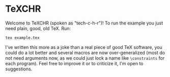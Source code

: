 # TeXCHR

Welcome to TeXCHR (spoken as "tech-c-h-r")! To run the example you just need plain, good, old TeX. Run:

```shell
tex example.tex
```

I've written this more as a joke than a real piece of good TeX software, you could do a lot better and several macros are now over-generalized (most do not need arguments now, as we could just lock a name like `\constraints` for each program).
Feel free to improve it or to criticize it, I'm open to suggestions.
